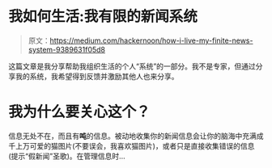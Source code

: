 # 我如何生活:我有限的新闻系统

> 原文：<https://medium.com/hackernoon/how-i-live-my-finite-news-system-9389631f05d8>

这篇文章是我分享帮助我组织生活的个人“系统”的一部分。我不是专家，但通过分享我的系统，我希望得到反馈并激励其他人也来分享。

# 我为什么要关心这个？

信息无处不在，而且有**吨**的信息。被动地收集你的新闻信息会让你的脑海中充满成千上万可爱的猫图片(不要误会，我喜欢猫图片)，或者只是直接收集错误的信息(提示“假新闻”圣歌)。在管理信息时…